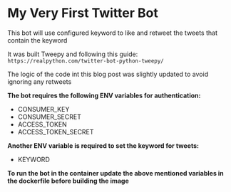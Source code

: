 # My Very First Twitter Bot

This bot will use configured keyword to like and retweet the tweets that contain the keyword

It was built Tweepy and following this guide: `https://realpython.com/twitter-bot-python-tweepy/`

The logic of the code int this blog post was slightly updated to avoid ignoring any retweets

**The bot requires the following ENV variables for authentication:**

- CONSUMER_KEY
- CONSUMER_SECRET
- ACCESS_TOKEN
- ACCESS_TOKEN_SECRET

**Another ENV variable is required to set the keyword for tweets:**
- KEYWORD

**To run the bot in the container update the above mentioned variables in the dockerfile before building the image**
